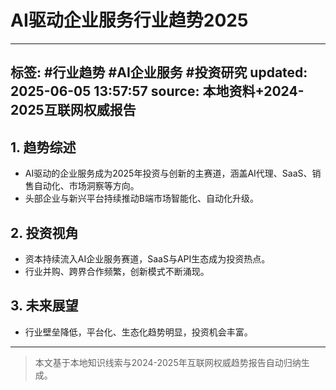 # AI驱动企业服务行业趋势2025

---
标签: #行业趋势 #AI企业服务 #投资研究
updated: 2025-06-05 13:57:57
source: 本地资料+2024-2025互联网权威报告
---

## 1. 趋势综述
- AI驱动的企业服务成为2025年投资与创新的主赛道，涵盖AI代理、SaaS、销售自动化、市场洞察等方向。
- 头部企业与新兴平台持续推动B端市场智能化、自动化升级。

## 2. 投资视角
- 资本持续流入AI企业服务赛道，SaaS与API生态成为投资热点。
- 行业并购、跨界合作频繁，创新模式不断涌现。

## 3. 未来展望
- 行业壁垒降低，平台化、生态化趋势明显，投资机会丰富。

---
> 本文基于本地知识线索与2024-2025年互联网权威趋势报告自动归纳生成。